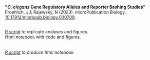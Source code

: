 <b>"<i>C. elegans</i> Gene Regulatory Alleles and Reporter Bashing Studies"</b>
<br> Froehlich, JJ; Rajewsky, N (2023). microPublication Biology. <a href="https://doi.org/10.17912/micropub.biology.000709" target="_blank" rel="noopener noreferrer">10.17912/micropub.biology.000709</a>.

<br> [R script](https://github.com/jjfroehlich/Celegans_GeneRegAlleles_and_RepBashStudies/blob/main/Froehlich_Celegans_GeneRegAlleles_and_RepBashStudies.R) to replicate analyses and figures.
<br> [Html notebook](https://jjfroehlich.github.io/RNotebook_Froehlich_Celegans_GeneRegAlleles_and_RepBashStudies.nb.html) with code and figures.
<br> 
<br> 
<br> [<i>R script](https://github.com/jjfroehlich/Celegans_GeneRegAlleles_and_RepBashStudies/blob/main/RNotebook_Froehlich_Celegans_GeneRegAlleles_and_RepBashStudies.Rmd) to produce html notebook</i>
